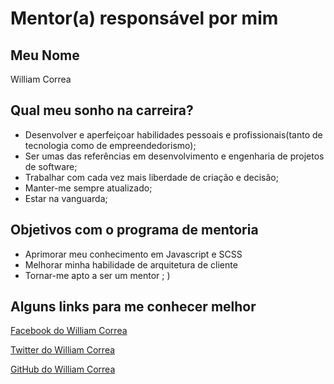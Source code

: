# Mentor(a) responsável por mim

## Meu Nome

William Correa

## Qual meu sonho na carreira?

- Desenvolver e aperfeiçoar habilidades pessoais e profissionais(tanto de tecnologia como de empreendedorismo);
- Ser umas das referências em desenvolvimento e engenharia de projetos de software;
- Trabalhar com cada vez mais liberdade de criação e decisão;
- Manter-me sempre atualizado;
- Estar na vanguarda;

## Objetivos com o programa de mentoria
- Aprimorar meu conhecimento em Javascript e SCSS
- Melhorar minha habilidade de arquitetura de cliente
- Tornar-me apto a ser um mentor ; )

## Alguns links para me conhecer melhor

[Facebook do William Correa](https://www.facebook.com/wilcorrea.site)

[Twitter do William Correa](https://twitter.com/wilcorrea)

[GitHub do William Correa](https://github.com/wilcorrea)
